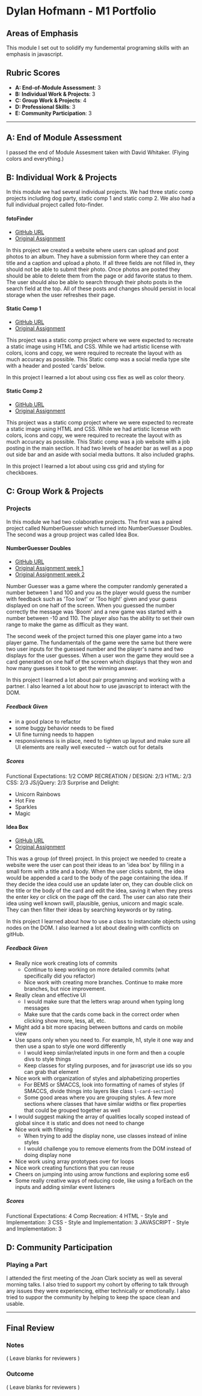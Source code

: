 # Dylan Hofmann - M1 Portfolio

## Areas of Emphasis

This module I set out to solidify my fundemental programing skills with an emphasis in javascript.  

## Rubric Scores

* **A: End-of-Module Assessment**: 3
* **B: Individual Work & Projects**: 3
* **C: Group Work & Projects**: 4
* **D: Professional Skills**: 3
* **E: Community Participation**: 3

-----------------------

## A: End of Module Assessment

I passed the end of Module Assesment taken with David Whitaker.  (Flying colors and everything.)  


## B: Individual Work & Projects

In this module we had several individual projects. We had three static comp projects including dog party, static comp 1 and static comp 2. We also had a full individual project called foto-finder. 

#### fotoFinder

* [GitHub URL](https://github.com/dylhof/dh-fotoFinder.git)
* [Original Assignment](http://frontend.turing.io/projects/foto-finder-final.html)

In this project we created a website where users can upload and post photos to an album. They have a submission form where they can enter a title and a caption and upload a photo.  If all three fields are not filled in, they should not be able to submit their photo.  Once photos are posted they should be able to delete them from the page or add favorite status to them. The user should also be able to search through their photo posts in the search field at the top.  All of these posts and changes should persist in local storage when the user refreshes their page. 

#### Static Comp 1

* [GitHub URL](https://github.com/dylhof/dh-Comp-challenge-1.git)
* [Original Assignment](http://frontend.turing.io/projects/m1-static-comp-1.html)

This project was a static comp project where we were expected to recreate a static image using HTML and CSS.  While we had artistic license with colors, icons and copy, we were required to recreate the layout with as much accuracy as possible. This Static comp was a social media type site with a header and posted 'cards' below. 

In this project I learned a lot about using css flex as well as color theory. 

#### Static Comp 2

* [GitHub URL](https://github.com/dylhof/dh-comp-challenge2.git)
* [Original Assignment](http://frontend.turing.io/projects/m1-static-comp-2.html)

This project was a static comp project where we were expected to recreate a static image using HTML and CSS.  While we had artistic license with colors, icons and copy, we were required to recreate the layout with as much accuracy as possible. This Static comp was a job website with a job posting in the main section.  It had two levels of header bar as well as a pop out side bar and an aside with social media buttons.  It also included graphs. 

In this project I learned a lot about using css grid and styling for checkboxes. 

## C: Group Work & Projects

### Projects

In this module we had two colaborative projects.  The first was a paired project called NumberGuesser which turned into NumberGuesser Doubles.  The second was a group project was called Idea Box.

#### NumberGuesser Doubles

* [GitHub URL](https://github.com/Klhalls89/NumberGuesserDouble.git)
* [Original Assignment week 1](http://frontend.turing.io/projects/number-guesser-doubles-wk1.html)
* [Original Assignment week 2](http://frontend.turing.io/projects/number-guesser-doubles-wk2.html)

Number Guesser was a game where the computer randomly generated a number between 1 and 100 and you as the player would guess the number with feedback such as 'Too low!' or 'Too high!' given and your guess displayed on one half of the screen.  When you guessed the number correctly the message was 'Boom' and a new game was started with a number between -10 and 110. The player also has the ability to set their own range to make the game as difficult as they want.  

The second week of the project turned this one player game into a two player game.  The fundamentals of the game were the same but there were two user inputs for the guessed number and the player's name and two displays for the user guesses.  When a user won the game they would see a card generated on one half of the screen which displays that they won and how many guesses it took to get the winning answer. 

In this project I learned a lot about pair programming and working with a partner.  I also learned a lot about how to use javascript to interact with the DOM. 

##### Feedback Given
* in a good place to refactor
* some buggy behavior needs to be fixed
* UI fine turning needs to happen
* responsiveness is in place, need to tighten up layout and make sure all UI elements are really well executed -- watch out for details

##### Scores
Functional Expectations: 1/2
COMP RECREATION / DESIGN: 2/3
HTML: 2/3
CSS: 2/3
JS/jQuery: 2/3
Surprise and Delight:
* Unicorn Rainbows
* Hot Fire
* Sparkles
* Magic

#### Idea Box
* [GitHub URL](https://github.com/kaohman/idea-box.git)
* [Original Assignment](http://frontend.turing.io/projects/ideabox-triples.html)

This was a group (of three) project.  In this project we needed to create a website were the user can post their ideas to an 'idea box' by filling in a small form with a title and a body.  When the user clicks submit, the idea would be appended a card to the body of the page containing the idea.  If they decide the idea could use an update later on, they can double click on the title or the body of the card and edit the idea, saving it when they press the enter key or click on the page off the card. The user can also rate their idea using well known swill, plausible, genius, unicorn and magic scale.  They can then filter their ideas by searching keywords or by rating. 

In this project I learned about how to use a class to instanciate objects using nodes on the DOM. I also learned a lot about dealing with conflicts on gitHub.

##### Feedback Given
* Really nice work creating lots of commits
  * Continue to keep working on more detailed commits (what specifically did you refactor)
  * Nice work with creating more branches.  Continue to make more branches, but nice improvement.
* Really clean and effective UI
  * I would make sure that the letters wrap around when typing long messages
  * Make sure that the cards come back in the correct order when clicking show more, less, all, etc.
* Might add a bit more spacing between buttons and cards on mobile view
* Use spans only when you need to.  For example, h1, style it one way and then use a span to style one word differently 
  * I would keep similar/related inputs in one form and then a couple divs to style things
  * Keep classes for styling purposes, and for javascript use ids so you can grab that element
* Nice work with organization of styles and alphabetizing properties
  * For BEMS or SMACCS, look into formatting of names of styles (if SMACCS, divide things into layers like class `l-card-section`)
  * Some good areas where you are grouping styles.  A few more sections where classes that have similar widths or flex properties that could be grouped together as well
* I would suggest making the array of qualities locally scoped instead of global since it is static and does not need to change
* Nice work with filtering
  * When trying to add the display none, use classes instead of inline styles
  * I would challenge you to remove elements from the DOM instead of doing display none
* Nice work using array prototypes over for loops
* Nice work creating functions that you can reuse
* Cheers on jumping into using arrow functions and exploring some es6
* Some really creative ways of reducing code, like using a forEach on the inputs and adding similar event listeners

##### Scores
Functional Expectations: 4
Comp Recreation: 4
HTML - Style and Implementation: 3
CSS - Style and Implementation: 3
JAVASCRIPT - Style and Implementation: 3

## D: Community Participation

### Playing a Part

I attended the first meeting of the Joan Clark society as well as several morning talks.  I also tried to support my cohort by offering to talk through any issues they were experiencing, either technically or emotionally.  I also tried to suppor the community by helping to keep the space clean and usable. 

------------------

## Final Review

### Notes

( Leave blanks for reviewers )

### Outcome

( Leave blanks for reviewers )
